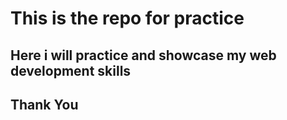 # This is the repo for practice

## Here i will practice and showcase my web development skills


## Thank You